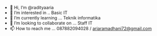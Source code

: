 - 👋 Hi, I’m @radityaaria
- 👀 I’m interested in .. Basic IT 
- 🌱 I’m currently learning ... Teknik informatika  
- 💞️ I’m looking to collaborate on ... Staff IT
- 📫 How to reach me ... 087882094028 / ariaramadhani72@gmail.com

<!---
radityaaria/radityaaria is a ✨ special ✨ repository because its `README.md` (this file) appears on your GitHub profile.
You can click the Preview link to take a look at your changes.
--->
